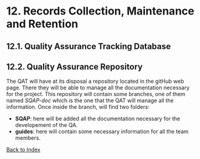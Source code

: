 # 12. Records Collection, Maintenance and Retention

## 12.1. Quality Assurance Tracking Database

## 12.2. Quality Assurance Repository

The QAT will have at its disposal a repository located in the gitHub web page. There 
they will be able to manage all the documentation necessary for the project. 
This repository will contain some branches, one of them named _SQAP-doc_ which is the 
one that the QAT will manage all the information. Once inside the branch, will find 
two folders:
* __SQAP__: here will be added all the documentation necessary for the developement of the 
            QA.
* __guides__: here will contain some necessary information for all the team members.

[Back to Index](./index.md)
